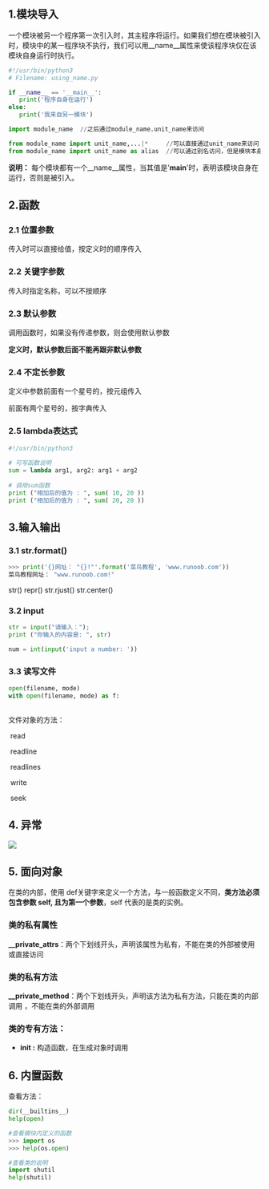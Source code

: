 ## 1.模块导入

一个模块被另一个程序第一次引入时，其主程序将运行。如果我们想在模块被引入时，模块中的某一程序块不执行，我们可以用__name__属性来使该程序块仅在该模块自身运行时执行。

```python
#!/usr/bin/python3
# Filename: using_name.py

if __name__ == '__main__':
   print('程序自身在运行')
else:
   print('我来自另一模块')
```

```python
import module_name	//之后通过module_name.unit_name来访问

from module_name import unit_name,...|*		//可以直接通过unit_name来访问
from module_name import unit_name as alias	//可以通过别名访问，但是模块本身没有被导入
```

**说明：** 每个模块都有一个__name__属性，当其值是'__main__'时，表明该模块自身在运行，否则是被引入。



## 2.函数

### 2.1 位置参数

传入时可以直接给值，按定义时的顺序传入

### 2.2 关键字参数

传入时指定名称，可以不按顺序

### 2.3 默认参数

调用函数时，如果没有传递参数，则会使用默认参数

**定义时，默认参数后面不能再跟非默认参数**

### 2.4 不定长参数

定义中参数前面有一个星号的，按元组传入

前面有两个星号的，按字典传入

### 2.5 lambda表达式

```python
#!/usr/bin/python3
 
# 可写函数说明
sum = lambda arg1, arg2: arg1 + arg2
 
# 调用sum函数
print ("相加后的值为 : ", sum( 10, 20 ))
print ("相加后的值为 : ", sum( 20, 20 ))
```

## 3.输入输出

### 3.1 str.format()

```python
>>> print('{}网址： "{}!"'.format('菜鸟教程', 'www.runoob.com'))
菜鸟教程网址： "www.runoob.com!"

```

str() repr() str.rjust() str.center()

### 3.2 input

```python
str = input("请输入：");
print ("你输入的内容是: ", str)

num = int(input('input a number: '))
```

### 3.3 读写文件

```python
open(filename, mode)
with open(filename, mode) as f:
    
```

文件对象的方法：

​	read

​	readline

​	readlines

​	write

​	seek

## 4. 异常

![](D:\typora\images\try_except_else_finally.png)

## 5. 面向对象

在类的内部，使用 def关键字来定义一个方法，与一般函数定义不同，**类方法必须包含参数 self, 且为第一个参数**，self 代表的是类的实例。

### 类的私有属性

**__private_attrs**：两个下划线开头，声明该属性为私有，不能在类的外部被使用或直接访问

### 类的私有方法

**__private_method**：两个下划线开头，声明该方法为私有方法，只能在类的内部调用 ，不能在类的外部调用

### 类的专有方法：

- **__init__ :** 构造函数，在生成对象时调用

## 6. 内置函数

查看方法：

```python
dir(__builtins__)
help(open)

#查看模块内定义的函数
>>> import os
>>> help(os.open)

#查看类的说明
import shutil
help(shutil)
```


